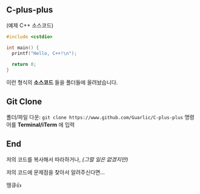 ## C-plus-plus
(예제 C++ 소스코드)
```c++
#include <cstdio>

int main() {
  printf("Hello, C++!\n");
  
  return 0;
}
```

이런 형식의 **소스코드** 들을 폴더들에 올려놨습니다.
## Git Clone
폴더/파일 다운: ```git clone https://www.github.com/Guarlic/C-plus-plus``` 명령어를 **Terminal/iTerm** 에 입력
## End
저의 코드를 복사해서 따라하거나, *(그럴 일은 없겠지만)*

저의 코드에 문제점을 찾아서 알려주신다면...

땡큐👍
